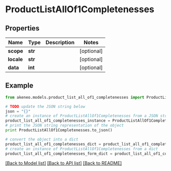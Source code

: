 # ProductListAllOf1Completenesses


## Properties
Name | Type | Description | Notes
------------ | ------------- | ------------- | -------------
**scope** | **str** |  | [optional] 
**locale** | **str** |  | [optional] 
**data** | **int** |  | [optional] 

## Example

```python
from akeneo.models.product_list_all_of1_completenesses import ProductListAllOf1Completenesses

# TODO update the JSON string below
json = "{}"
# create an instance of ProductListAllOf1Completenesses from a JSON string
product_list_all_of1_completenesses_instance = ProductListAllOf1Completenesses.from_json(json)
# print the JSON string representation of the object
print ProductListAllOf1Completenesses.to_json()

# convert the object into a dict
product_list_all_of1_completenesses_dict = product_list_all_of1_completenesses_instance.to_dict()
# create an instance of ProductListAllOf1Completenesses from a dict
product_list_all_of1_completenesses_form_dict = product_list_all_of1_completenesses.from_dict(product_list_all_of1_completenesses_dict)
```
[[Back to Model list]](../README.md#documentation-for-models) [[Back to API list]](../README.md#documentation-for-api-endpoints) [[Back to README]](../README.md)



